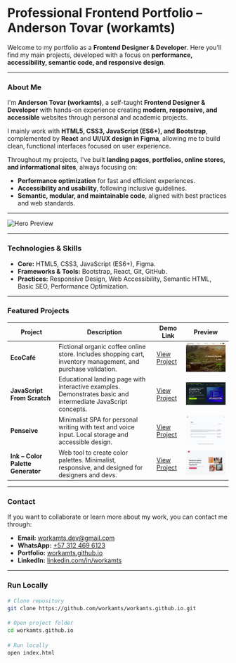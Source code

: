 # Professional Frontend Portfolio – Anderson Tovar (workamts)

Welcome to my portfolio as a **Frontend Designer & Developer**.
Here you'll find my main projects, developed with a focus on **performance, accessibility, semantic code, and responsive design**.

---

### About Me

I'm **Anderson Tovar (workamts)**, a self-taught **Frontend Designer & Developer** with hands-on experience creating **modern, responsive, and accessible** websites through personal and academic projects.

I mainly work with **HTML5, CSS3, JavaScript (ES6+), and Bootstrap**, complemented by **React** and **UI/UX design in Figma**, allowing me to build clean, functional interfaces focused on user experience.

Throughout my projects, I've built **landing pages, portfolios, online stores, and informational sites**, always focusing on:

- **Performance optimization** for fast and efficient experiences.
- **Accessibility and usability**, following inclusive guidelines.
- **Semantic, modular, and maintainable code**, aligned with best practices and web standards.

---

<img src="/assets/images/workamts.github.io.png" alt="Hero Preview" width="800">

---

### Technologies & Skills

- **Core:** HTML5, CSS3, JavaScript (ES6+), Figma.
- **Frameworks & Tools:** Bootstrap, React, Git, GitHub.
- **Practices:** Responsive Design, Web Accessibility, Semantic HTML, Basic SEO, Performance Optimization.

---

### Featured Projects

| Project                           | Description                                                                                                   | Demo Link                                                          | Preview                                                                             |
| --------------------------------- | ------------------------------------------------------------------------------------------------------------- | ------------------------------------------------------------------ | ----------------------------------------------------------------------------------- |
| **EcoCafé**                       | Fictional organic coffee online store. Includes shopping cart, inventory management, and purchase validation. | [View Project](https://workamts.github.io/ecocafe)                 | <img src="/assets/images/vista principal de EcoCafe.png" alt="EcoCafé" width="250"> |
| **JavaScript From Scratch**       | Educational landing page with interactive examples. Demonstrates basic and intermediate JavaScript concepts.  | [View Project](https://workamts.github.io/javascript-from-scratch) | <img src="/assets/images/pc-hero-section.png" alt="JS From Scratch" width="250">    |
| **Penseive**                      | Minimalist SPA for personal writing with text and voice input. Local storage and accessible design.           | [View Project](https://workamts.github.io/pensieve)                | <img src="/assets/images/pc-light-default-view.png" alt="Penseive" width="250">     |
| **Ink – Color Palette Generator** | Web tool to create color palettes. Minimalist, responsive, and designed for designers and devs.               | [View Project](https://workamts.github.io/ink)                     | <img src="/assets/images/pc-hero.png" alt="Ink Project" width="250">                |

---

### Contact

If you want to collaborate or learn more about my work, you can contact me through:

- **Email:** [workamts.dev@gmail.com](mailto:workamts.dev@gmail.com)
- **WhatsApp:** [+57 312 469 6123](https://wa.me/573124696123)
- **Portfolio:** [workamts.github.io](https://workamts.github.io)
- **LinkedIn:** [linkedin.com/in/workamts](https://www.linkedin.com/in/workamts)

---

### Run Locally

```bash
# Clone repository
git clone https://github.com/workamts/workamts.github.io.git

# Open project folder
cd workamts.github.io

# Run locally
open index.html
```
